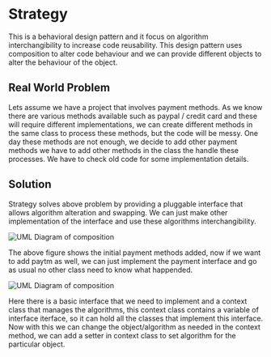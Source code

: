 # Strategy

This is a behavioral design pattern and it focus on algorithm interchangibility to increase code reusability. This design pattern uses composition to alter code behaviour and we can provide different objects to alter the behaviour of the object.

## Real World Problem

Lets assume we have a project that involves payment methods. As we know there are various methods available such as paypal / credit card and these will require different implementations, we can create different methods in the same class to process these methods, but the code will be messy. 
One day these methods are not enough, we decide to add other payment methods we have to add other methods in the class the handle these processes. We have to check old code for some implementation details. 

## Solution

Strategy solves above problem by providing a pluggable interface that allows algorithm alteration and swapping. We can just make other implementation of the interface and use these algorithms interchangibility.

![UML Diagram of composition](https://i.ibb.co/Z23Y1cV/11491ee4.jpg)
 
The above figure shows the initial payment methods added, now if we want to add paytm as well, we can just implement the payment interface and go as usual no other class need to know what happended.

![UML Diagram of composition](https://i.ibb.co/Pm5RcVw/23e21a51.png)

Here there is a basic interface that we need to implement and a context class that manages the algorithms, this context class contains a variable of interface iterface, so it can hold all the classes that implement this interface. Now with this we can change the object/algorithm as needed in the context method, we can add a setter in context class to set algorithm for the particular object.
